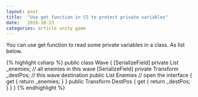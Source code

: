 ```yaml
---
layout: post
title:  "Use get function in CS to protect private variables"
date:   2016-10-23
categories: article unity game
---
```


You can use get function to read some private variables in a class. As list below. 

<!--more-->

{% highlight csharp %}
    public class Wave
    {
        [SerializeField]
        private List<EnemyBehavior> _enemies;   // all enemies in this wave
        [SerializeField]
        private Transform _destPos;             // this wave  destination
        public List<EnemyBehavior> Enemies      // open the interface
        {
            get
            {
                return _enemies;
            }
        }
        public Transform DestPos
        {
            get
            {
                return _destPos;
            }
        }
    }
{% endhighlight %}

<script>
  (function(i,s,o,g,r,a,m){i['GoogleAnalyticsObject']=r;i[r]=i[r]||function(){
  (i[r].q=i[r].q||[]).push(arguments)},i[r].l=1*new Date();a=s.createElement(o),
  m=s.getElementsByTagName(o)[0];a.async=1;a.src=g;m.parentNode.insertBefore(a,m)
  })(window,document,'script','https://www.google-analytics.com/analytics.js','ga');

  ga('create', 'UA-85986843-1', 'auto');
  ga('send', 'pageview');

</script>